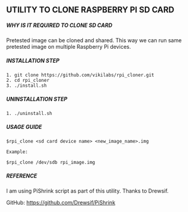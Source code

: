 ## UTILITY TO CLONE RASPBERRY PI SD CARD


##### WHY IS IT REQUIRED TO CLONE SD CARD

Pretested image can be cloned and shared. This way we can run same pretested image on multiple Raspberry Pi devices.

##### INSTALLATION STEP

    1. git clone https://github.com/vikilabs/rpi_cloner.git
    2. cd rpi_cloner
    3. ./install.sh


##### UNINSTALLATION STEP

    1. ./uninstall.sh


##### USAGE GUIDE
    
    $rpi_clone <sd card device name> <new_image_name>.img

    Example:

    $rpi_clone /dev/sdb rpi_image.img


##### REFERENCE 

I am using PiShrink script as part of this utility. Thanks to Drewsif.

GitHub: https://github.com/Drewsif/PiShrink 
